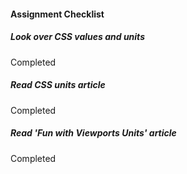 #### Assignment Checklist

##### Look over CSS values and units
  Completed

##### Read CSS units article
  Completed

##### Read 'Fun with Viewports Units' article
  Completed